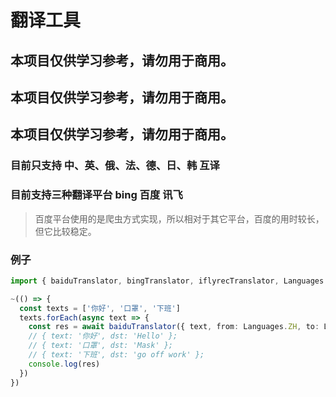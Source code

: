 # 翻译工具
## 本项目仅供学习参考，请勿用于商用。
## 本项目仅供学习参考，请勿用于商用。
## 本项目仅供学习参考，请勿用于商用。



### 目前只支持 中、英、俄、法、德、日、韩 互译

### 目前支持三种翻译平台 bing 百度 讯飞
> 百度平台使用的是爬虫方式实现，所以相对于其它平台，百度的用时较长，但它比较稳定。

### 例子

```ts
import { baiduTranslator, bingTranslator, iflyrecTranslator, Languages } from 'node-translates'

~(() => {
  const texts = ['你好', '口罩', '下班']
  texts.forEach(async text => {
    const res = await baiduTranslator({ text, from: Languages.ZH, to: Languages.EN })
    // { text: '你好', dst: 'Hello' };
    // { text: '口罩', dst: 'Mask' };
    // { text: '下班', dst: 'go off work' };
    console.log(res)
  })
})
```

